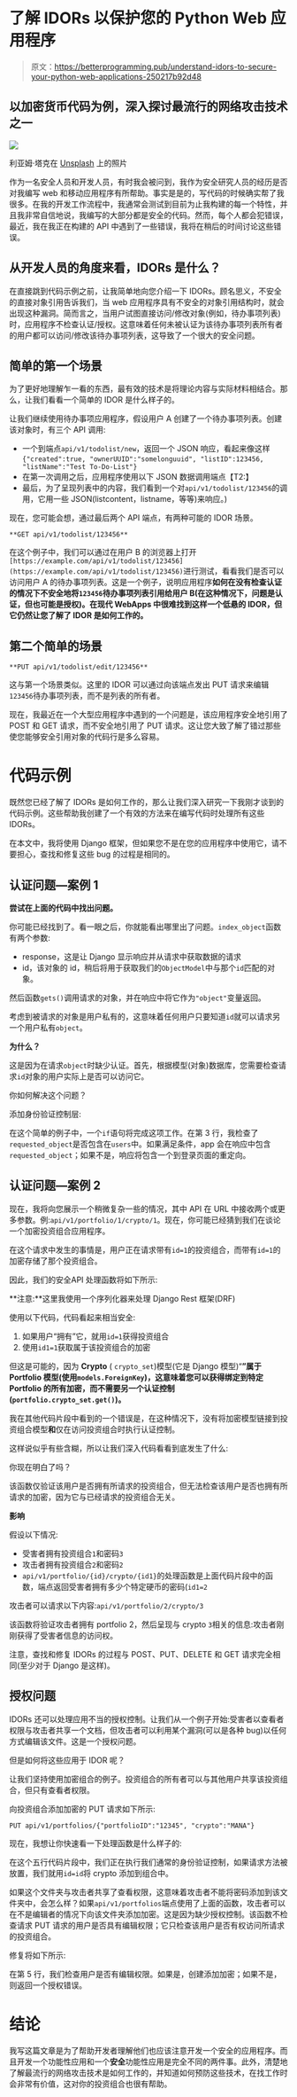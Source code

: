 # 了解 IDORs 以保护您的 Python Web 应用程序

> 原文：<https://betterprogramming.pub/understand-idors-to-secure-your-python-web-applications-250217b92d48>

## 以加密货币代码为例，深入探讨最流行的网络攻击技术之一

![](img/7028edbcad7b44ccd5fd044617e963f5.png)

利亚姆·塔克在 [Unsplash](https://unsplash.com?utm_source=medium&utm_medium=referral) 上的照片

作为一名安全人员和开发人员，有时我会被问到，我作为安全研究人员的经历是否对我编写 web 和移动应用程序有所帮助。事实是是的，写代码的时候确实帮了我很多。在我的开发工作流程中，我通常会测试到目前为止我构建的每一个特性，并且我非常自信地说，我编写的大部分都是安全的代码。然而，每个人都会犯错误，最近，我在我正在构建的 API 中遇到了一些错误，我将在稍后的时间讨论这些错误。

## 从开发人员的角度来看，IDORs 是什么？

在直接跳到代码示例之前，让我简单地向您介绍一下 IDORs。顾名思义，不安全的直接对象引用告诉我们，当 web 应用程序具有不安全的对象引用结构时，就会出现这种漏洞。简而言之，当用户试图直接访问/修改对象(例如，待办事项列表)时，应用程序不检查认证/授权。这意味着任何未被认证为该待办事项列表所有者的用户都可以访问/修改该待办事项列表，这导致了一个很大的安全问题。

## 简单的第一个场景

为了更好地理解乍一看的东西，最有效的技术是将理论内容与实际材料相结合。那么，让我们看看一个简单的 IDOR 是什么样子的。

让我们继续使用待办事项应用程序，假设用户 A 创建了一个待办事项列表。创建该对象时，有三个 API 调用:

*   一个到端点`api/v1/todolist/new`，返回一个 JSON 响应，看起来像这样`{"created":true, "ownerUUID":"somelonguuid", "listID":123456, "listName":"Test To-Do-List"}`
*   在第一次调用之后，应用程序使用以下 JSON 数据调用端点【T2:】
*   最后，为了呈现列表中的内容，我们看到一个对`api/v1/todolist/123456`的调用，它用一些 JSON(listcontent，listname，等等)来响应。)

现在，您可能会想，通过最后两个 API 端点，有两种可能的 IDOR 场景。

`**GET api/v1/todolist/123456**`

在这个例子中，我们可以通过在用户 B 的浏览器上打开`[https://example.com/api/v1/todolist/123456](https://example.com/api/v1/todolist/123456)`进行测试，看看我们是否可以访问用户 A 的待办事项列表。这是一个例子，说明应用程序**如何在没有检查认证的情况下不安全地将`123456`待办事项列表引用给用户 B(在这种情况下，问题是认证，但也可能是授权)。在现代 WebApps 中很难找到这样一个低悬的 IDOR，但它仍然让您了解了 IDOR 是如何工作的。**

## 第二个简单的场景

`**PUT api/v1/todolist/edit/123456**`

这与第一个场景类似。这里的 IDOR 可以通过向该端点发出 PUT 请求来编辑`123456`待办事项列表，而不是列表的所有者。

现在，我最近在一个大型应用程序中遇到的一个问题是，该应用程序安全地引用了 POST 和 GET 请求，而不安全地引用了 PUT 请求。这让您大致了解了错过那些使您能够安全引用对象的代码行是多么容易。

# 代码示例

既然您已经了解了 IDORs 是如何工作的，那么让我们深入研究一下我刚才谈到的代码示例。这些帮助我创建了一个有效的方法来在编写代码时处理所有这些 IDORs。

在本文中，我将使用 Django 框架，但如果您不是在您的应用程序中使用它，请不要担心，查找和修复这些 bug 的过程是相同的。

## 认证问题—案例 1

**尝试在上面的代码中找出问题。**

你可能已经找到了。看一眼之后，你就能看出哪里出了问题。`index_object`函数有两个参数:

*   response，这是让 Django 显示响应并从请求中获取数据的请求
*   id，该对象的 id，稍后将用于获取我们的`ObjectModel`中与那个`id`匹配的对象。

然后函数`gets()`调用请求的对象，并在响应中将它作为`"object"`变量返回。

考虑到被请求的对象是用户私有的，这意味着任何用户只要知道`id`就可以请求另一个用户私有`object`。

**为什么？**

这是因为在请求`object`时缺少认证。首先，根据模型(对象)数据库，您需要检查请求`id`对象的用户实际上是否可以访问它。

你如何解决这个问题？

添加身份验证控制层:

在这个简单的例子中，一个`if`语句将完成这项工作。在第 3 行，我检查了`requested_object`是否包含在`users`中。如果满足条件，app 会在响应中包含`requested_object`；如果不是，响应将包含一个到登录页面的重定向。

## 认证问题—案例 2

现在，我将向您展示一个稍微复杂一些的情况，其中 API 在 URL 中接收两个或更多参数。例:`api/v1/portfolio/1/crypto/1`。现在，你可能已经猜到我们在谈论一个加密投资组合应用程序。

在这个请求中发生的事情是，用户正在请求带有`id=1`的投资组合，而带有`id=1`的加密存储了那个投资组合。

因此，我们的安全API 处理函数将如下所示:

**注意:**这里我使用一个序列化器来处理 Django Rest 框架(DRF)

使用以下代码，代码看起来相当安全:

1.  如果用户“拥有”它，就用`id=1`获得投资组合
2.  使用`id1=1`获取属于该投资组合的加密

但这是可能的，因为 **Crypto** ( `crypto_set`)模型(它是 Django 模型)“**”属于 **Portfolio** 模型(使用`models.ForeignKey`)，这意味着您可以获得绑定到特定 Portfolio 的所有加密，而不需要另一个认证控制(`portfolio.crypto_set.get()`)。**

我在其他代码片段中看到的一个错误是，在这种情况下，没有将加密模型链接到投资组合模型**和**仅在访问投资组合时执行认证控制。

这样说似乎有些含糊，所以让我们深入代码看看到底发生了什么:

你现在明白了吗？

该函数仅验证该用户是否拥有所请求的投资组合，但无法检查该用户是否也拥有所请求的加密，因为它与已经请求的投资组合无关。

**影响**

假设以下情况:

*   受害者拥有投资组合`1`和密码`3`
*   攻击者拥有投资组合`2`和密码`2`
*   `api/v1/portfolio/{id}/crypto/{id1}`的处理函数是上面代码片段中的函数，端点返回受害者拥有多少个特定硬币的密码(`id1=2`

攻击者可以请求以下内容:`api/v1/portfolio/2/crypto/3`

该函数将验证攻击者拥有 portfolio 2，然后呈现与 crypto `3`相关的信息:攻击者刚刚获得了受害者信息的访问权。

注意，查找和修复 IDORs 的过程与 POST、PUT、DELETE 和 GET 请求完全相同(至少对于 Django 是这样)。

## 授权问题

IDORs 还可以处理应用不当的授权控制。让我们从一个例子开始:受害者以查看者权限与攻击者共享一个文档，但攻击者可以利用某个漏洞(可以是各种 bug)以任何方式编辑该文件。这是一个授权问题。

但是如何将这些应用于 IDOR 呢？

让我们坚持使用加密组合的例子。投资组合的所有者可以与其他用户共享该投资组合，但只有查看者权限。

向投资组合添加加密的 PUT 请求如下所示:

```
PUT api/v1/portfolios/{"portfolioID":"12345", "crypto":"MANA"}
```

现在，我想让你快速看一下处理函数是什么样子的:

在这个五行代码片段中，我们正在执行我们通常的身份验证控制，如果请求方法被放置，我们就用`id=id`将 crypto 添加到组合中。

如果这个文件夹与攻击者共享了查看权限，这意味着攻击者不能将密码添加到该文件夹中，会怎么样？如果`api/v1/portfolios`端点使用了上面的函数，攻击者可以在不是编辑者的情况下向该文件夹添加加密。这是因为缺少授权控制。该函数不检查请求 PUT 请求的用户是否具有编辑权限；它只检查该用户是否有权访问所请求的投资组合。

修复将如下所示:

在第 5 行，我们检查用户是否有编辑权限。如果是，创建添加加密；如果不是，则返回一个授权错误。

# 结论

我写这篇文章是为了帮助开发者理解他们也应该注意开发一个安全的应用程序。而且开发一个功能性应用和一个**安全**功能性应用是完全不同的两件事。此外，清楚地了解最流行的网络攻击技术是如何工作的，并知道如何预防这些技术，在找工作时会非常有价值，这对你的投资组合也很有帮助。